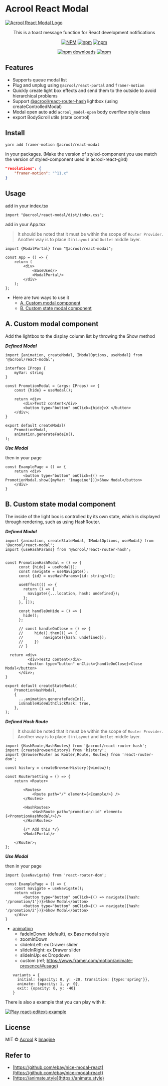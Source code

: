 # Acrool React Modal

<a href="https://acrool-react-modal.pages.dev/" title="Acrool React Modal - This is a modal function for React development loading modal">
    <img src="https://raw.githubusercontent.com/acrool/acrool-react-modal/main/example/public/og.webp" alt="Acrool React Modal Logo"/>
</a>

<p align="center">
    This is a toast message function for React development notifications
</p>

<div align="center">

[![NPM](https://img.shields.io/npm/v/@acrool/react-modal.svg?style=for-the-badge)](https://www.npmjs.com/package/@acrool/react-modal)
[![npm](https://img.shields.io/bundlejs/size/@acrool/react-modal?style=for-the-badge)](https://github.com/acrool/@acrool/react-modal/blob/main/LICENSE)
[![npm](https://img.shields.io/npm/l/@acrool/react-modal?style=for-the-badge)](https://github.com/acrool/react-modal/blob/main/LICENSE)

[![npm downloads](https://img.shields.io/npm/dm/@acrool/react-modal.svg?style=for-the-badge)](https://www.npmjs.com/package/@acrool/react-modal)
[![npm](https://img.shields.io/npm/dt/@acrool/react-modal.svg?style=for-the-badge)](https://www.npmjs.com/package/@acrool/react-modal)

</div>





## Features

- Supports queue modal list
- Plug and unplug using `@acrool/react-portal` and `framer-motion`
- Quickly create light box effects and send them to the outside to avoid hierarchical problems
- Support [@acrool/react-router-hash](https://github.com/acrool/acrool-react-router-hash) lightbox (using createControlledModal)
- Modal open auto add `acrool_model-open` body overflow style class
- export BodyScroll utils (state control)

## Install

```bash
yarn add framer-motion @acrool/react-modal
```

in your packages. (Make the version of styled-component you use match the version of styled-component used in acrool-react-gird)

```json
"resolutions": {
    "framer-motion": "^11.x"
}
```

## Usage

add in your index.tsx
```tst
import "@acrool/react-modal/dist/index.css";
```

add in your App.tsx

> It should be noted that it must be within the scope of `Router Provider`. Another way is to place it in `Layout` and `Outlet` middle layer.


```tsx
import {ModalPortal} from "@acrool/react-modal";

const App = () => {
    return (
        <div>
            <BaseUsed/>
            <ModalPortal/>
        </div>
    );
};
```

- Here are two ways to use it
  - [A. Custom modal component](#a-custom-modal-component)
  - [B. Custom state modal component](#b-custom-state-modal-component)


## A. Custom modal component

Add the lightbox to the display column list by throwing the Show method

***Defined Modal***

```tsx
import {animation, createModal, IModalOptions, useModal} from '@acrool/react-modal';

interface IProps {
    myVar: string
}

const PromotionModal = (args: IProps) => {
    const {hide} = useModal();

    return <div>
        <div>Test2 content</div>
        <button type="button" onClick={hide}>X </button>
    </div>;
}

export default createModal(
    PromotionModal,
    animation.generateFadeIn(),
);
```

***Use Modal***

then in your page

```tsx
const ExamplePage = () => {
    return <div>
        <button type="button" onClick={() => PromotionModal.show({myVar: 'Imageine'})}>Show Modal</button>
    </div>
}
```









## B. Custom state modal component

The inside of the light box is controlled by its own state, which is displayed through rendering, such as using HashRouter.

***Defined Modal***

```tsx
import {animation, createStateModal, IModalOptions, useModal} from '@acrool/react-modal';
import {useHashParams} from '@acrool/react-router-hash';


const PromotionHashModal = () => {
      const {hide} = useModal();
      const navigate = useNavigate();
      const {id} = useHashParams<{id: string}>();

      useEffect(() => {
        return () => {
          navigate({...location, hash: undefined});
        };
      }, []);

      const handleOnHide = () => {
        hide();
      };
      
      // const handleOnClose = () => {
      //     hide().then(() => {
      //         navigate({hash: undefined});
      //     })
      // }

  return <div>
          <div>Test2 content</div>
          <button type="button" onClick={handleOnClose}>Close Modal</button>
      </div>;
}

export default createStateModal(
    PromotionHashModal,
    {
      ...animation.generateFadeIn(),
      isEnableHideWithClickMask: true,
    },
);
```


***Defined Hash Route***

> It should be noted that it must be within the scope of `Router Provider`. Another way is to place it in `Layout` and `Outlet` middle layer.

```tsx
import {HashRoute,HashRoutes} from '@acrool/react-router-hash';
import {createBrowserHistory} from 'history';
import {BrowserRouter as Router,Route, Routes} from 'react-router-dom';

const history = createBrowserHistory({window});

const RouterSetting = () => {
    return <Router>

        <Routes>
            <Route path="/" element={<Example/>} />
        </Routes>

        <HashRoutes>
            <HashRoute path="promotion/:id" element={<PromotionHashModal/>}/>
        </HashRoutes>

        {/* Add this */}
        <ModalPortal/>

    </Router>;
};
```



***Use Modal***

then in your page

```tsx
import {useNavigate} from 'react-router-dom';

const ExamplePage = () => {
    const navigate = useNavigate();
    return <div>
        <button type="button" onClick={() => navigate({hash: '/promotion/1'})}>Show Modal</button>
        <button type="button" onClick={() => navigate({hash: '/promotion/2'})}>Show Modal</button>
    </div>
}
```



- [animation](src/animation.ts)
  - fadeInDown: (default), ex Base modal style
  - zoomInDown
  - slideInLeft: ex Drawer slider
  - slideInRight: ex Drawer slider
  - slideInUp: ex Dropdown
  - custom (ref; https://www.framer.com/motion/animate-presence/#usage)
   ```tsx
  variants = {
     initial: {opacity: 0, y: -20, transition: {type:'spring'}},
     animate: {opacity: 1, y: 0},
     exit: {opacity: 0, y: -40}
  }
  ```


There is also a example that you can play with it:

[![Play react-editext-example](https://raw.githubusercontent.com/acrool/acrool-react-modal/main/play-in-example-button.svg)](https://acrool-react-modal.pages.dev)


## License

MIT © [Acrool](https://github.com/acrool) & [Imagine](https://github.com/imagine10255)


## Refer to

- [https://github.com/ebay/nice-modal-react](https://github.com/ebay/nice-modal-react)
- [https://animate.style](https://animate.style)
